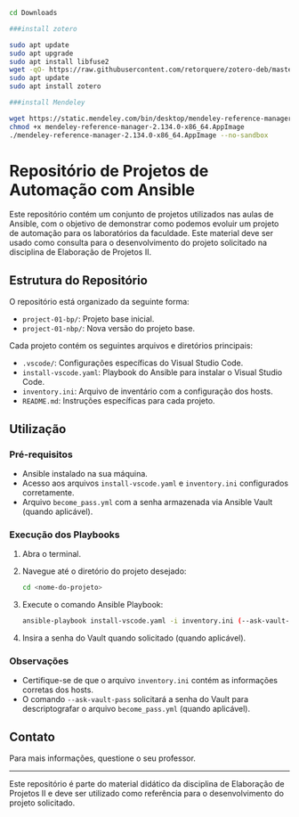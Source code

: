  ```sh
cd Downloads

###install zotero

sudo apt update
sudo apt upgrade
sudo apt install libfuse2
wget -qO- https://raw.githubusercontent.com/retorquere/zotero-deb/master/install.sh | sudo bash
sudo apt update
sudo apt install zotero

###install Mendeley

wget https://static.mendeley.com/bin/desktop/mendeley-reference-manager-2.134.0-x86_64.AppImage
chmod +x mendeley-reference-manager-2.134.0-x86_64.AppImage
./mendeley-reference-manager-2.134.0-x86_64.AppImage --no-sandbox
```

# Repositório de Projetos de Automação com Ansible

Este repositório contém um conjunto de projetos utilizados nas aulas de Ansible, com o objetivo de demonstrar como podemos evoluir um projeto de automação para os laboratórios da faculdade. Este material deve ser usado como consulta para o desenvolvimento do projeto solicitado na disciplina de Elaboração de Projetos II.

## Estrutura do Repositório

O repositório está organizado da seguinte forma:

- `project-01-bp/`: Projeto base inicial.
- `project-01-nbp/`: Nova versão do projeto base.

Cada projeto contém os seguintes arquivos e diretórios principais:

- `.vscode/`: Configurações específicas do Visual Studio Code.
- `install-vscode.yaml`: Playbook do Ansible para instalar o Visual Studio Code.
- `inventory.ini`: Arquivo de inventário com a configuração dos hosts.
- `README.md`: Instruções específicas para cada projeto.

## Utilização

### Pré-requisitos

- Ansible instalado na sua máquina.
- Acesso aos arquivos `install-vscode.yaml` e `inventory.ini` configurados corretamente.
- Arquivo `become_pass.yml` com a senha armazenada via Ansible Vault (quando aplicável).

### Execução dos Playbooks

1. Abra o terminal.
2. Navegue até o diretório do projeto desejado:

    ```sh
    cd <nome-do-projeto>
    ```

3. Execute o comando Ansible Playbook:

    ```sh
    ansible-playbook install-vscode.yaml -i inventory.ini (--ask-vault-pass)
    ```

4. Insira a senha do Vault quando solicitado (quando aplicável).

### Observações

- Certifique-se de que o arquivo `inventory.ini` contém as informações corretas dos hosts.
- O comando `--ask-vault-pass` solicitará a senha do Vault para descriptografar o arquivo `become_pass.yml` (quando aplicável).

## Contato

Para mais informações, questione o seu professor.

---

Este repositório é parte do material didático da disciplina de Elaboração de Projetos II e deve ser utilizado como referência para o desenvolvimento do projeto solicitado.
